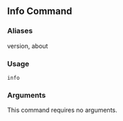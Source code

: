 ## Info Command

### Aliases

version, about

### Usage

`info`

### Arguments

This command requires no arguments.